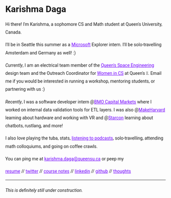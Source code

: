 <style>
  h1 a {display: none;}
  .container-lg {min-width: 200px; max-width: 680px; padding: 45px;}
  h1 {font-family: 'Roboto', sans-serif; font-style: bold}
  h3,h4,h5,h6,p {line-height: 1.8em; font-family: 'Roboto', sans-serif;}
  a {color: #7100FF}
</style>

# Karishma Daga

Hi there! I'm Karishma, a sophomore CS and Math student at Queen's University, Canada. 

I'll be in Seattle this summer as a [Microsoft](https://www.microsoft.com/en-ca) Explorer intern. I'll be solo-travelling Amsterdam and Germany as well! :) 

*Currently*, I am an electrical team member of the [Queen's Space Engineering](http://qset.ca/) design team  and the Outreach Coordinator for [Women in CS](http://qscwisc.weebly.com/) at Queen's 💖. Email me if you would be interested in running a workshop, mentoring students, or partnering with us :) 

*Recently*, I was a software developer intern @[BMO Capital Markets](https://www.bmocm.com/) where I worked on internal data validation tools for ETL layers. I was also @[MakeHarvard](http://makeharvard.io/) learning about hardware and working with VR
and @[Starcon](https://starcon.io/) learning about chatbots, rustlang, and more! 

I also love playing the tuba, stats, [listening to podcasts](podcast.md), solo-travelling, attending math colloquiums, and going on coffee crawls. 

You can ping me at karishma.daga@queensu.ca or peep my

[resume](https://drive.google.com/file/d/16_wuQqkRYZVr2W3V9RRKUicrlVDE8YyV/view?usp=sharing)
//
[twitter](https://twitter.com/karishmadagaa)
//
[course notes](http://karishmadaga.com/course-notes)
//
[linkedin](https://www.linkedin.com/in/karishma-daga/)
//
[github](https://github.com/KarishmaDaga)
//
[thoughts](redirected-thoughts.md)

--- 
###### _This is definitely still under construction._

